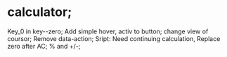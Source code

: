 # calculator;
Key_0 in key--zero;
Add simple hover, activ to button; change view of coursor;
Remove data-action; Sript: Need continuing calculation, Replace zero after AC; % and +/-;

